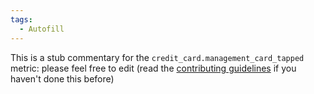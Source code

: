 ```yaml
---
tags:
  - Autofill
---
```


This is a stub commentary for the `credit_card.management_card_tapped` metric: please feel free to edit (read the
[contributing guidelines](https://github.com/mozilla/glean-annotations/blob/main/CONTRIBUTING.md)
if you haven't done this before)
